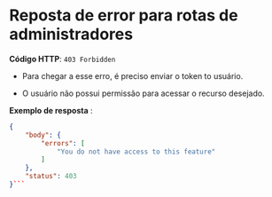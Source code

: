 # Reposta de error para rotas de administradores

**Código HTTP**: `403 Forbidden`

- Para chegar a esse erro, é preciso enviar o token to usuário.

- O usuário não possui permissão para acessar o recurso desejado.

**Exemplo de resposta** :
```json
{
	"body": {
		"errors": [
			"You do not have access to this feature"
		]
	},
	"status": 403
}```
